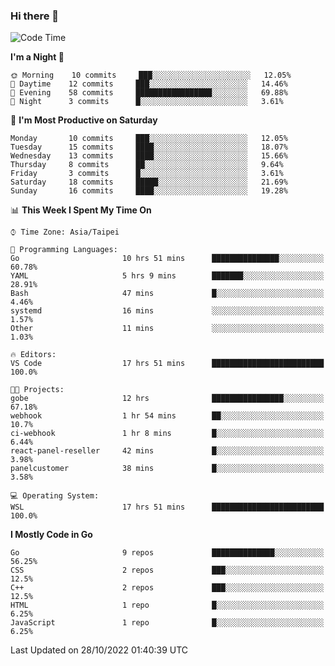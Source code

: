 ### Hi there 👋

<!--START_SECTION:waka-->
![Code Time](http://img.shields.io/badge/Code%20Time-551%20hrs%2026%20mins-blue)

**I'm a Night 🦉** 

```text
🌞 Morning    10 commits     ███░░░░░░░░░░░░░░░░░░░░░░   12.05% 
🌆 Daytime    12 commits     ███░░░░░░░░░░░░░░░░░░░░░░   14.46% 
🌃 Evening    58 commits     █████████████████░░░░░░░░   69.88% 
🌙 Night      3 commits      █░░░░░░░░░░░░░░░░░░░░░░░░   3.61%

```
📅 **I'm Most Productive on Saturday** 

```text
Monday       10 commits     ███░░░░░░░░░░░░░░░░░░░░░░   12.05% 
Tuesday      15 commits     ████░░░░░░░░░░░░░░░░░░░░░   18.07% 
Wednesday    13 commits     ████░░░░░░░░░░░░░░░░░░░░░   15.66% 
Thursday     8 commits      ██░░░░░░░░░░░░░░░░░░░░░░░   9.64% 
Friday       3 commits      █░░░░░░░░░░░░░░░░░░░░░░░░   3.61% 
Saturday     18 commits     █████░░░░░░░░░░░░░░░░░░░░   21.69% 
Sunday       16 commits     ████░░░░░░░░░░░░░░░░░░░░░   19.28%

```


📊 **This Week I Spent My Time On** 

```text
⌚︎ Time Zone: Asia/Taipei

💬 Programming Languages: 
Go                       10 hrs 51 mins      ███████████████░░░░░░░░░░   60.78% 
YAML                     5 hrs 9 mins        ███████░░░░░░░░░░░░░░░░░░   28.91% 
Bash                     47 mins             █░░░░░░░░░░░░░░░░░░░░░░░░   4.46% 
systemd                  16 mins             ░░░░░░░░░░░░░░░░░░░░░░░░░   1.57% 
Other                    11 mins             ░░░░░░░░░░░░░░░░░░░░░░░░░   1.03%

🔥 Editors: 
VS Code                  17 hrs 51 mins      █████████████████████████   100.0%

🐱‍💻 Projects: 
gobe                     12 hrs              ████████████████░░░░░░░░░   67.18% 
webhook                  1 hr 54 mins        ██░░░░░░░░░░░░░░░░░░░░░░░   10.7% 
ci-webhook               1 hr 8 mins         █░░░░░░░░░░░░░░░░░░░░░░░░   6.44% 
react-panel-reseller     42 mins             █░░░░░░░░░░░░░░░░░░░░░░░░   3.98% 
panelcustomer            38 mins             █░░░░░░░░░░░░░░░░░░░░░░░░   3.58%

💻 Operating System: 
WSL                      17 hrs 51 mins      █████████████████████████   100.0%

```

**I Mostly Code in Go** 

```text
Go                       9 repos             ██████████████░░░░░░░░░░░   56.25% 
CSS                      2 repos             ███░░░░░░░░░░░░░░░░░░░░░░   12.5% 
C++                      2 repos             ███░░░░░░░░░░░░░░░░░░░░░░   12.5% 
HTML                     1 repo              █░░░░░░░░░░░░░░░░░░░░░░░░   6.25% 
JavaScript               1 repo              █░░░░░░░░░░░░░░░░░░░░░░░░   6.25%

```



 Last Updated on 28/10/2022 01:40:39 UTC
<!--END_SECTION:waka-->

<!--
**omegaatt36/omegaatt36** is a ✨ _special_ ✨ repository because its `README.md` (this file) appears on your GitHub profile.

Here are some ideas to get you started:

- 🔭 I’m currently working on ...
- 🌱 I’m currently learning ...
- 👯 I’m looking to collaborate on ...
- 🤔 I’m looking for help with ...
- 💬 Ask me about ...
- 📫 How to reach me: ...
- 😄 Pronouns: ...
- ⚡ Fun fact: ...
-->
